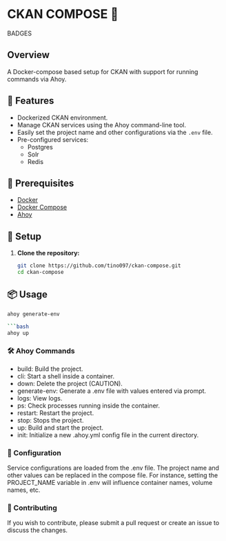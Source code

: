 # CKAN COMPOSE 🐳 

BADGES

## Overview

A Docker-compose based setup for CKAN with support for running commands via Ahoy.

## 🌟 Features

- Dockerized CKAN environment.
- Manage CKAN services using the Ahoy command-line tool.
- Easily set the project name and other configurations via the `.env` file.
- Pre-configured services:
  - Postgres
  - Solr
  - Redis

## 🔧 Prerequisites

- [Docker](https://www.docker.com/get-started)
- [Docker Compose](https://docs.docker.com/compose/)
- [Ahoy](https://github.com/ahoy-cli/ahoy)

## 🚀 Setup

1. **Clone the repository:**

   ```bash
   git clone https://github.com/tino097/ckan-compose.git
   cd ckan-compose

## 📦 Usage

```bash
ahoy generate-env

```bash
ahoy up
```

### 🛠️ Ahoy Commands

- build: Build the project.
- cli: Start a shell inside a container.
- down: Delete the project (CAUTION).
- generate-env: Generate a .env file with values entered via prompt.
- logs: View logs.
- ps: Check processes running inside the container.
- restart: Restart the project.
- stop: Stops the project.
- up: Build and start the project.
- init: Initialize a new .ahoy.yml config file in the current directory.

### 🔧 Configuration

Service configurations are loaded from the .env file. The project name and other values can be replaced in the compose file. For instance, setting the PROJECT_NAME variable in .env will influence container names, volume names, etc.

### 🤝 Contributing

If you wish to contribute, please submit a pull request or create an issue to discuss the changes.
